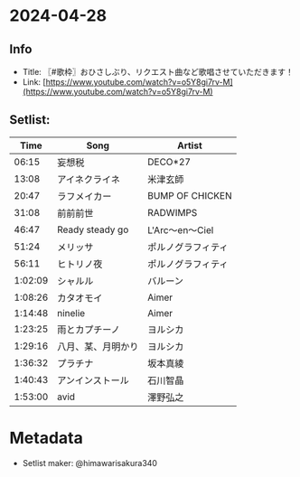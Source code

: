 # 2024-04-28

## Info
- Title: 〖#歌枠〗おひさしぶり、リクエスト曲など歌唱させていただきます！
- Link: [https://www.youtube.com/watch?v=o5Y8gi7rv-M](https://www.youtube.com/watch?v=o5Y8gi7rv-M)

## Setlist:
| Time     | Song                             | Artist                       |
|----------|----------------------------------|------------------------------|
| 06:15    | 妄想税                            | DECO*27                      |
| 13:08    | アイネクライネ                    | 米津玄師                       |
| 20:47    | ラフメイカー                       | BUMP OF CHICKEN              |
| 31:08    | 前前前世                           | RADWIMPS                     |
| 46:47    | Ready steady go                  | L'Arc〜en〜Ciel              |
| 51:24    | メリッサ                          | ポルノグラフィティ             |
| 56:11    | ヒトリノ夜                         | ポルノグラフィティ             |
| 1:02:09  | シャルル                           | バルーン                      |
| 1:08:26  | カタオモイ                         | Aimer                        |
| 1:14:48  | ninelie                          | Aimer                        |
| 1:23:25  | 雨とカプチーノ                      | ヨルシカ                       |
| 1:29:16  | 八月、某、月明かり                  | ヨルシカ                       |
| 1:36:32  | プラチナ                           | 坂本真綾                      |
| 1:40:43  | アンインストール                    | 石川智晶                      |
| 1:53:00  | avid                             | 澤野弘之                      |

# Metadata
- Setlist maker: @himawarisakura340
